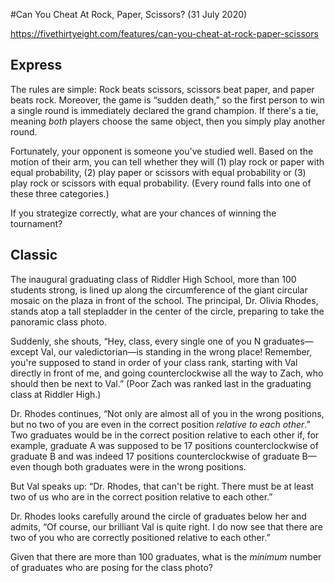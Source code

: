 #Can You Cheat At Rock, Paper, Scissors? (31 July 2020)

https://fivethirtyeight.com/features/can-you-cheat-at-rock-paper-scissors

## Express

The rules are simple: Rock beats scissors, scissors beat paper, and paper beats rock.
Moreover, the game is “sudden death,” so the first person to win a single round is immediately declared the grand champion.
If there's a tie, meaning *both* players choose the same object, then you simply play another round.

Fortunately, your opponent is someone you've studied well.
Based on the motion of their arm, you can tell whether they will (1) play rock or paper with equal probability, (2) play paper or scissors with equal probability or (3) play rock or scissors with equal probability.
(Every round falls into one of these three categories.)

If you strategize correctly, what are your chances of winning the tournament?


## Classic

The inaugural graduating class of Riddler High School, more than 100 students strong, is lined up along the circumference of the giant circular mosaic on the plaza in front of the school.
The principal, Dr. Olivia Rhodes, stands atop a tall stepladder in the center of the circle, preparing to take the panoramic class photo.

Suddenly, she shouts, “Hey, class, every single one of you N graduates—except Val, our valedictorian—is standing in the wrong place!
Remember, you're supposed to stand in order of your class rank, starting with Val directly in front of me, and going counterclockwise all the way to Zach, who should then be next to Val.”
(Poor Zach was ranked last in the graduating class at Riddler High.)

Dr. Rhodes continues, “Not only are almost all of you in the wrong positions, but no two of you are even in the correct position *relative to each other*.”
Two graduates would be in the correct position relative to each other if, for example, graduate A was supposed to be 17 positions counterclockwise of graduate B and was indeed 17 positions counterclockwise of graduate B—even though both graduates were in the wrong positions.

But Val speaks up: “Dr. Rhodes, that can't be right.
There must be at least two of us who are in the correct position relative to each other.”

Dr. Rhodes looks carefully around the circle of graduates below her and admits, “Of course, our brilliant Val is quite right.
I do now see that there are two of you who are correctly positioned relative to each other.”

Given that there are more than 100 graduates, what is the *minimum* number of graduates who are posing for the class photo?

